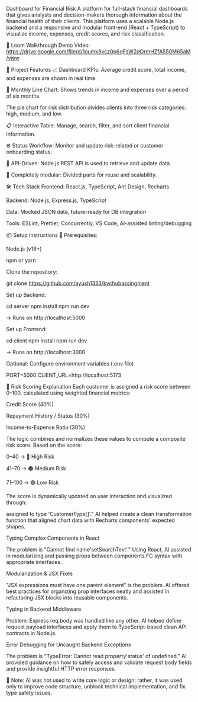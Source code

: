 Dashboard for Financial Risk A platform for full-stack financial dashboards that gives analysts and decision-makers thorough information about the financial health of their clients. This platform uses a scalable Node.js backend and a responsive and modular front-end (React + TypeScript) to visualize income, expenses, credit scores, and risk classification.

🎥 Loom Walkthrough Demo Video: https://drive.google.com/file/d/1oumk9vcz0p6qFsW2dOrmHZfA550M65aM/view


🚀 Project Features 📈 Dashboard KPIs: Average credit score, total income, and expenses are shown in real time.

🧾 Monthly Line Chart: Shows trends in income and expenses over a period of six months.

The pie chart for risk distribution divides clients into three risk categories: high, medium, and low.

📋 Interactive Table: Manage, search, filter, and sort client financial information.

⚙️ Status Workflow: Monitor and update risk-related or customer onboarding status.

🔌 API-Driven: Node.js REST API is used to retrieve and update data.

🔧 Completely modular: Divided parts for reuse and scalability.

🛠️ Tech Stack
Frontend: React.js, TypeScript, Ant Design, Recharts

Backend: Node.js, Express.js, TypeScript

Data: Mocked JSON data, future-ready for DB integration

Tools: ESLint, Prettier, Concurrently, VS Code, AI-assisted linting/debugging

📦 Setup Instructions
🔧 Prerequisites:

Node.js (v18+)

npm or yarn

Clone the repository:

git clone https://github.com/ayush1333/kychubassingment

Set up Backend:

cd server
npm install
npm run dev

→ Runs on http://localhost:5000

Set up Frontend:

cd client
npm install
npm run dev

→ Runs on http://localhost:3000

Optional: Configure environment variables (.env file)

PORT=5000
CLIENT_URL=http://localhost:5173

🧮 Risk Scoring Explanation
Each customer is assigned a risk score between 0–100, calculated using weighted financial metrics:

Credit Score (40%)

Repayment History / Status (30%)

Income-to-Expense Ratio (30%)

The logic combines and normalizes these values to compute a composite risk score. Based on the score:

0–40 → 🔴 High Risk

41–70 → 🟠 Medium Risk

71–100 → 🟢 Low Risk

The score is dynamically updated on user interaction and visualized through:

assigned to type 'CustomerType[]'."
AI helped create a clean transformation function that aligned chart data with Recharts components' expected shapes.

Typing Complex Components in React

The problem is "Cannot find name'setSearchText'."
Using React, AI assisted in modularizing and passing props between components.FC<Props> syntax with appropriate interfaces.

Modularization & JSX Fixes

"JSX expressions must have one parent element" is the problem.
AI offered best practices for organizing prop interfaces neatly and assisted in refactoring JSX blocks into reusable components.

Typing in Backend Middleware

Problem: Express req.body was handled like any other.
AI helped define request payload interfaces and apply them to TypeScript-based clean API contracts in Node.js.

Error Debugging for Uncaught Backend Exceptions

The problem is "TypeError: Cannot read property'status' of undefined."
AI provided guidance on how to safely access and validate request body fields and provide insightful HTTP error responses.

📝 Note: AI was not used to write core logic or design; rather, it was used only to improve code structure, unblock technical implementation, and fix type safety issues.



